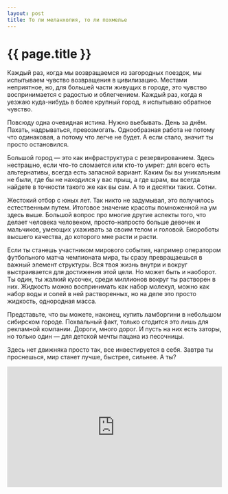 ```yaml
---
layout: post
title: То ли меланхолия, то ли похмелье
---
```

# {{ page.title }}

Каждый раз, когда мы возвращаемся из загородных поездок, мы испытываем чувство возвращения в цивилизацию. Местами неприятное, но, для большей части живущих в городе, это чувство воспринимается с радостью и облегчением. Каждый раз, когда я уезжаю куда-нибудь в более крупный город, я испытываю обратное чувство. 

Повсюду одна очевидная истина. Нужно вьебывать. День за днём. Пахать, надрываться, превозмогать. Однообразная работа не потому что одинаковая, а потому что легче не будет. А если стало, значит ты просто остановился. 

Большой город — это как инфраструктура с резервированием. Здесь нестрашно, если что-то сломается или кто-то умрет: для всего есть альтернативы, всегда есть запасной вариант. Каким бы вы уникальным не были, где бы не находился у вас прыщ, а где шрам, вы всегда найдете в точности такого же как вы сам. А то и десятки таких. Сотни. 

Жестокий отбор с юных лет. Так никто не задумывал, это получилось естественным путем. Итоговое значение красоты помноженной на ум здесь выше. Большой вопрос про многие другие аспекты того, что делает человека человеком, просто-напросто больше девочек и мальчиков, умеющих ухаживать за своим телом и головой. Биороботы высшего качества, до которого мне расти и расти.

Если ты станешь участником мирового события, например оператором футбольного матча чемпионата мира, ты сразу превращаешься в важный элемент структуры. Вся твоя жизнь внутри и вокруг выстраивается для достижения этой цели. Но может быть и наоборот. Ты один, ты жалкий кусочек, среди миллионов вокруг ты растворен в них. Жидкость можно воспринимать как набор молекул, можно как набор воды и солей в ней растворенных, но на деле это просто жидкость, однородная масса.

Представьте, что вы можете, наконец, купить ламборгини в небольшом сибирском городе. Похвальный факт, только сгодится это лишь для рекламной компании. Дороги, много дорог. И пусть на них есть заторы, но только один — для детской мечты пацана из песочницы.

Здесь нет движняка просто так, все инвестируется в себя. Завтра ты проснешься, мир станет лучше, быстрее, сильнее. А ты?

<iframe allowfullscreen="" frameborder="0" height="281" mozallowfullscreen="" src="http://player.vimeo.com/video/46371668" webkitallowfullscreen="" width="500"></iframe>

